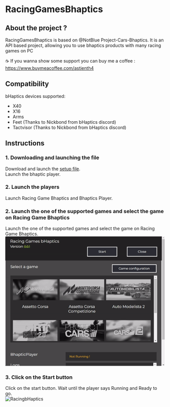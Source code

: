 # RacingGamesBhaptics
## About the project ?

RacingGamesBhaptics is based on @NotBlue Project-Cars-Bhaptics.
It is an API based project, allowing you to use bhaptics products with many racing games on PC

☕  If you wanna show some support you can buy me a coffee : https://www.buymeacoffee.com/astienth4

## Compatibility

bHaptics devices supported:
- X40
- X16
- Arms
- Feet (Thanks to Nickbond from bHaptics discord)
- Tactvisor (Thanks to Nickbond from bHaptics discord)

## Instructions

### 1. Downloading and launching the file
Download and launch the <a href="https://github.com/Astienth/RacingGamesBhaptics/releases/download/0.0.1/racingbhaptics.Setup.0.0.1.exe">setup file</a>.<br/>
Launch the bhaptic player.<br/>


### 2. Launch the players
Launch Racing Game Bhaptics and Bhaptics Player. <br/>

### 2. Launch the one of the supported  games and select the game on Racing Game Bhaptics
Launch the one of the supported  games and select the game on Racing Game Bhaptics.<br/>
<img src = "RacingBhaptics2.gif" alt="RacingbHaptics2" border="0" />

### 3. Click on the Start button
Click on the start button. Wait until the player says Running and Ready to go.<br/>
<img src="https://ibb.co/44GVnGM" alt="RacingbHaptics" border="0" />

